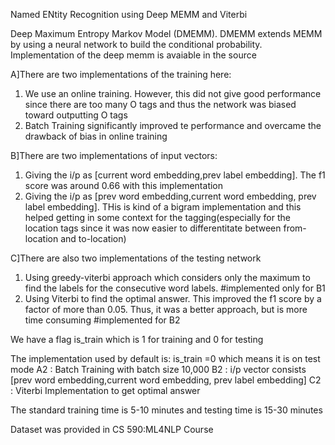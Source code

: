 Named ENtity Recognition using Deep MEMM and Viterbi


Deep Maximum Entropy Markov Model
(DMEMM). DMEMM extends MEMM by using a neural network to build the conditional probability.
Implementation of the deep memm is avaiable in the source

A]There are two implementations of the training here:
1. We use an online training. However, this did not give good performance since there are too many O tags and thus the network was biased toward outputting O tags
2. Batch Training significantly improved te performance and overcame the drawback of bias in online training

B]There are two implementations of input vectors:
1. Giving the i/p as [current word embedding,prev label embedding]. The f1 score was around 0.66 with this implementation
2. Giving the i/p as [prev word embedding,current word embedding, prev label embedding]. THis is kind of a bigram implementation and this helped getting in some context for the tagging(especially for the location tags since it was now easier to differentitate between from-location and to-location)

C]There are also two implementations of the testing network
1. Using greedy-viterbi approach which considers only the maximum to find the labels for the consecutive word labels.  #implemented only for B1
2. Using Viterbi to find the optimal answer. This improved the f1 score by a factor of more than 0.05. Thus, it was a better approach, but is more time consuming #implemented for B2

We have a flag is_train which is 1 for training and 0 for testing

The implementation used by default is:
is_train =0 which means it is on test mode
A2 : Batch Training with batch size 10,000
B2 : i/p vector consists [prev word embedding,current word embedding, prev label embedding]
C2 : Viterbi Implementation to get optimal answer

The standard training time is 5-10 minutes and testing time is 15-30 minutes

Dataset was provided in CS 590:ML4NLP Course

